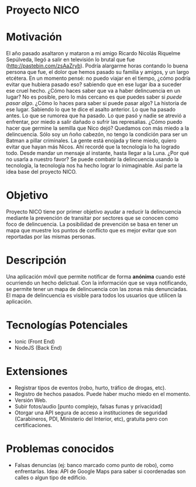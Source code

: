 Proyecto NICO
=============

# Motivación
El año pasado asaltaron y mataron a mi amigo Ricardo Nicolás Riquelme Sepúlveda, llegó a salir en televisión lo brutal que fue (http://pastebin.com/zsAaZryb). Podría alargarme horas contando lo buena persona que fue, el dolor que hemos pasado su familia y amigos, y un largo etcétera. En un momento pensé: no puedo viajar en el tiempo, ¿cómo podría evitar que hubiera pasado eso? sabiendo que en ese lugar iba a suceder ese cruel hecho.
¿Cómo haces saber que va a haber delincuencia en un lugar? No es posible, pero lo más cercano es que puedes saber si _puede pasar algo_. 
¿Cómo lo haces para saber si puede pasar algo?
La historia de ese lugar. Sabiendo lo que te dice el asalto anterior. Lo que ha pasado antes. Lo que se rumorea que ha pasado. Lo que pasó y nadie se atrevió a enfrentar, por miedo a salir dañado o sufrir las represalias.
¿Cómo puedo hacer que germine la semilla que Nico dejó? Quedamos con más miedo a la delincuencia. Sólo soy un ñoño cabezón, no tengo la condición para ser un Batman a pillar criminales. La gente está enojada y tiene miedo, quiero evitar que hayan más Nicos.
Ahí recordé que la tecnología lo ha logrado todo. Desde mandar un mensaje al instante, hasta llegar a la Luna. ¿Por qué no usarla a nuestro favor? Se puede combatir la delincuencia usando la tecnología, la tecnología nos ha hecho lograr lo inimaginable.
Así parte la idea base del proyecto NICO.

# Objetivo
Proyecto NICO tiene por primer objetivo ayudar a reducir la delincuencia mediante la prevención de transitar por sectores que se conocen como foco de delincuencia. La posibilidad de prevención se basa en tener un mapa que muestre los puntos de conflicto que es mejor evitar que son reportadas por las mismas personas.

# Descripción
Una aplicación móvil que permite notificar de forma **anónima** cuando esté ocurriendo un hecho delictual. Con la información que se vaya notificando, se permite tener un mapa de delincuencia con las zonas más denunciadas.
El mapa de delincuencia es visible para todos los usuarios que utilicen la aplicación.

# Tecnologías Potenciales
- Ionic (Front End)
- NodeJS (Back End)

# Extensiones
- Registrar tipos de eventos (robo, hurto, tráfico de drogas, etc).
- Registro de hechos pasados. Puede haber mucho miedo en el momento.
- Versión Web.
- Subir fotos/audio [punto complejo, falsas funas y privacidad]
- Otorgar una API segura de acceso a instituciones de seguridad (Carabineros, PDI, Ministerio del Interior, etc), gratuita pero con certificaciones.

# Problemas conocidos
- Falsas denuncias (ej: banco marcado como punto de robo), como enfrentarlas. Idea: API de Google Maps para saber si coordenadas son calles o algun tipo de edificio.
